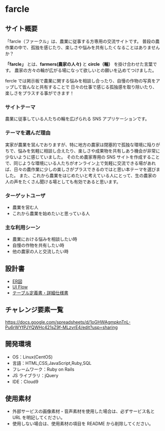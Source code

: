 # farcle

## サイト概要

「farcle（ファークル」は、農業に従事する方専用の交流サイトです。
普段の農作業の中で、孤独を感じたり、楽しさや悩みを共有したくなることはありませんか？

**「farcle」** とは、**farmers(農家の人々)** と **circle（輪）** を掛け合わせた言葉です。
農家の方々の輪が広がる場になって欲しいとの願いを込めてつけました。

fercle では掲示板で農業に関する悩みを相談し合ったり、自慢の作物の写真をアップして皆んなと共有することで
日々の仕事で感じる孤独感を取り除いたり、楽しさをプラスする事ができます！

### サイトテーマ

農業に従事している人たちの輪を広げられる SNS アプリケーションです。

### テーマを選んだ理由

実家が農業を営んでおりますが、特に地方の農家は閉塞的で孤独な環境に陥りがちで、悩みを気軽に相談し合えたり、楽しさや成果物を共有しあう機会が非常に少ないように感じていました。
そのため農家専用の SNS サイトを作成することで、同じような環境にいる人たちがオンライン上で気軽に交流できる場があれば、日々の農作業に少しの楽しさがプラスできるのではと思い本テーマを選びました。
また、これから農業をはじめたいと考えている人にとって、生の農家の人の声をたくさん聞ける場としても有効であると思います。

### ターゲットユーザ

- 農業を営む人
- これから農業を始めたいと思っている人

### 主な利用シーン

- 農業における悩みを相談したい時
- 自慢の作物を共有したい時
- 他の農家の人と交流したい時
## 設計書
- [ER図](https://drive.google.com/file/d/1Pr7tPv_95CqJphTkH9gsumO9mFqO6Pg5/view?usp=sharing)
- [UI Flow](https://drive.google.com/file/d/1ioFcVDr-PH7stFisxqE_jqgv2Ozq1vQG/view?usp=sharing)
- [テーブル定義書・詳細仕様書](https://docs.google.com/spreadsheets/d/1JSUfweM_51avOJ3KkA9Q1boShJHliTi0gACKLMr44Q0/edit?usp=sharing)

## チャレンジ要素一覧

https://docs.google.com/spreadsheets/d/1oGHWAgmpknTnL-Pu6rWYfPJYQWHc421sZ9f-MLzvrE4/edit?usp=sharing

## 開発環境

- OS：Linux(CentOS)
- 言語：HTML,CSS,JavaScript,Ruby,SQL
- フレームワーク：Ruby on Rails
- JS ライブラリ：jQuery
- IDE：Cloud9

## 使用素材

- 外部サービスの画像素材・音声素材を使用した場合は、必ずサービス名と URL を明記してください。
- 使用しない場合は、使用素材の項目を README から削除してください。
